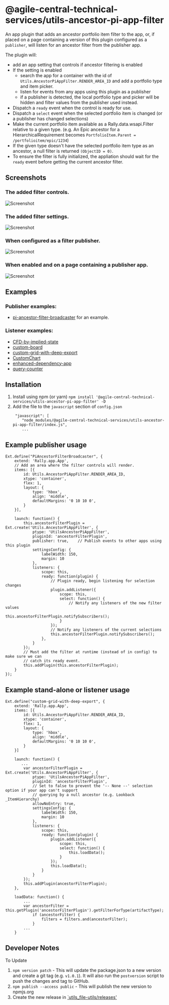 # @agile-central-technical-services/utils-ancestor-pi-app-filter

An app plugin that adds an ancestor portfolio item filter to the app, or, if placed on a page containing
a version of this plugin configured as a `publisher`, will listen for an ancestor filter from the publisher
app.

The plugin will:
* add an app setting that controls if ancestor filtering is enabled
* If the setting is enabled
   * search the app for a container with the id of
`Utils.AncestorPiAppFilter.RENDER_AREA_ID` and add a portfolio type and item picker.
   * listen for events from any apps using this plugin as a publisher
   * if a publisher is detected, the local portfolio type and picker will be hidden and
filter values from the publisher used instead.
* Dispatch a `ready` event when the control is ready for use.
* Dispatch a `select` event when the selected portfolio item is changed (or a publisher has changed selections)
* Make the current portfolio item available as a Rally.data.wsapi.Filter relative to a given type.
(e.g. An Epic ancestor for a HierarchicalRequirement becomes `PortfolioItem.Parent = /portfolioitem/epic/1234`)
* If the given type doesn't have the selected portfolio item type as an ancestor, a null filter
is returned `(ObjectID = 0)`.
* To ensure the filter is fully initialized, the appliation should wait for the `ready` event before
getting the current ancestor filter.

## Screenshots
### The added filter controls.
![Screenshot](https://github.com/RallyTechServices/utils-ancestor-pi-app-filter/raw/master/app-filter.png)

### The added filter settings.
![Screenshot](https://github.com/RallyTechServices/utils-ancestor-pi-app-filter/raw/master/app-filter-settings.png)

### When configured as a filter publisher.
![Screenshot](https://github.com/RallyTechServices/utils-ancestor-pi-app-filter/raw/master/app-filter-publisher.png)

### When enabled and on a page containing a publisher app.
![Screenshot](https://github.com/RallyTechServices/utils-ancestor-pi-app-filter/raw/master/app-filter-listener.png)

## Examples
### Publisher examples:
* [pi-ancestor-filter-broadcaster](https://github.com/RallyTechServices/pi-ancestor-filter-broadcaster)
for an example.

### Listener examples:
* [CFD-by-implied-state](https://github.com/RallyTechServices/CFD-by-implied-state/releases/latest)
* [custom-board](https://github.com/RallyTechServices/custom-board/releases/latest)
* [custom-grid-with-deep-export](https://github.com/RallyTechServices/custom-grid-with-deep-export/releases/latest)
* [CustomChart](https://github.com/RallyTechServices/CustomChart/releases/latest)
* [enhanced-dependency-app](https://github.com/RallyTechServices/enhanced-dependency-app/releases/latest)
* [query-counter](https://github.com/RallyTechServices/query-counter/releases/latest)

## Installation
1. Install using npm (or yarn) `npm install '@agile-central-technical-services/utils-ancestor-pi-app-filter' -D`
2. Add the file to the `javascript` section of `config.json`
    ```
     "javascript": [
        "node_modules/@agile-central-technical-services/utils-ancestor-pi-app-filter/index.js",
        ...
    ```

## Example publisher usage
```
Ext.define("PiAncestorFilterBroadcaster", {
    extend: 'Rally.app.App',
    // Add an area where the filter controls will render.
    items: [{
        id: Utils.AncestorPiAppFilter.RENDER_AREA_ID,
        xtype: 'container',
        flex: 1,
        layout: {
            type: 'hbox',
            align: 'middle',
            defaultMargins: '0 10 10 0',
        }
    }],

    launch: function() {
        this.ancestorFilterPlugin = Ext.create('Utils.AncestorPiAppFilter', {
            ptype: 'UtilsAncestorPiAppFilter',
            pluginId: 'ancestorFilterPlugin',
            publisher: true,    // Publish events to other apps using this plugin
            settingsConfig: {
                labelWidth: 150,
                margin: 10
            },
            listeners: {
                scope: this,
                ready: function(plugin) {
                    // Plugin ready, begin listening for selection changes
                    plugin.addListener({
                        scope: this,
                        select: function() {
                            // Notify any listeners of the new filter values
                            this.ancestorFilterPlugin.notifySubscribers();
                        }
                    });
                    // Notify any listeners of the current selections
                    this.ancestorFilterPlugin.notifySubscribers();
                },
            }
        });
        // Must add the filter at runtime (instead of in config) to make sure we can
        // catch its ready event.
        this.addPlugin(this.ancestorFilterPlugin);
    }
});

```

## Example stand-alone or listener usage

```
Ext.define("custom-grid-with-deep-export", {
    extend: 'Rally.app.App',
    items: [{
        id: Utils.AncestorPiAppFilter.RENDER_AREA_ID,
        xtype: 'container',
        flex: 1,
        layout: {
            type: 'hbox',
            align: 'middle',
            defaultMargins: '0 10 10 0',
        }
    }]
    
    launch: function() {
       ...
        var ancestorFilterPlugin = Ext.create('Utils.AncestorPiAppFilter', {
            ptype: 'UtilsAncestorPiAppFilter',
            pluginId: 'ancestorFilterPlugin',
            // Set to false to prevent the '-- None --' selection option if your app can't support
            // querying by a null ancestor (e.g. Lookback _ItemHierarchy)
            allowNoEntry: true,
            settingsConfig: {
                labelWidth: 150,
                margin: 10
            },
            listeners: {
                scope: this,
                ready: function(plugin) {
                    plugin.addListener({
                        scope: this,
                        select: function() {
                            this.loadData();
                        }
                    });
                    this.loadData();
                }
            }
        });
        this.addPlugin(ancestorFilterPlugin);
    },
    
    loadData: function() {
        ...
        var ancestorFilter = this.getPlugin('ancestorFilterPlugin').getFilterForType(artifactType);
            if (ancestorFilter) {
                filters = filters.and(ancestorFilter);
            }
        ...
    }
```

## Developer Notes
To Update
1. `npm version patch` - This will update the package.json to a new version and create a git tag (e.g. `v1.0.1`). It will also run the `postversion` script
to push the changes and tag to GitHub.
2. `npm publish --access public` - This will publish the new version to npmjs.org
3. Create the new release in [`utils_file-utils/releases'](https://github.com/RallyTechServices/utils_file-utils/releases)

